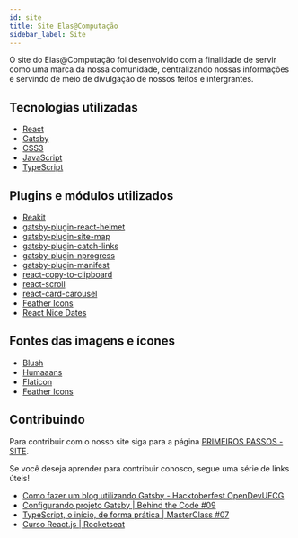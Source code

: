```yaml
---
id: site
title: Site Elas@Computação
sidebar_label: Site
---
```


O site do Elas@Computação foi desenvolvido com a finalidade de servir como uma marca da nossa comunidade, centralizando nossas informações e servindo de meio de divulgação de nossos feitos e intergrantes.

## Tecnologias utilizadas

- [React](https://pt-br.reactjs.org/)
- [Gatsby](https://www.gatsbyjs.com/css)
- [CSS3](https://www.w3schools.com/css/)
- [JavaScript](https://www.javascript.com/)
- [TypeScript](https://www.typescriptlang.org/)

## Plugins e módulos utilizados

- [Reakit](https://reakit.io/)
- [gatsby-plugin-react-helmet](https://www.gatsbyjs.com/plugins/gatsby-plugin-react-helmet/)
- [gatsby-plugin-site-map](https://www.gatsbyjs.com/plugins/gatsby-plugin-sitemap)
- [gatsby-plugin-catch-links](https://www.gatsbyjs.com/plugins/gatsby-plugin-catch-links)
- [gatsby-plugin-nprogress](https://www.gatsbyjs.com/plugins/gatsby-plugin-nprogress/)
- [gatsby-plugin-manifest](https://www.gatsbyjs.com/plugins/gatsby-plugin-manifest/)
- [react-copy-to-clipboard](https://www.npmjs.com/package/react-copy-to-clipboard)
- [react-scroll](https://www.npmjs.com/package/react-scroll)
- [react-card-carousel](https://www.npmjs.com/package/react-card-carousel)
- [Feather Icons](https://github.com/feathericons/feather#feather)
- [React Nice Dates](https://reactnicedates.hernansartorio.com/)

## Fontes das imagens e ícones

- [Blush](https://blush.design/pt)
- [Humaaans](https://www.humaaans.com/)
- [Flaticon](https://www.flaticon.com/)
- [Feather Icons](https://feathericons.com/)

## Contribuindo

Para contribuir com o nosso site siga para a página [PRIMEIROS PASSOS - SITE](/docs/site-get-started).

Se você deseja aprender para contribuir conosco, segue uma série de links úteis!

- [Como fazer um blog utilizando Gatsby - Hacktoberfest OpenDevUFCG](https://www.youtube.com/watch?v=f5xtS7COSaM)
- [Configurando projeto Gatsby | Behind the Code #09](https://www.youtube.com/watch?v=Z88SWjN6Yj0&t=3724s)
- [TypeScript, o início, de forma prática | MasterClass #07](https://www.youtube.com/watch?v=0mYq5LrQN1s)
- [Curso React.js | Rocketseat](https://app.rocketseat.com.br/node/curso-react-js)
